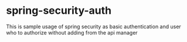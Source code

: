 # spring-security-auth
This is sample usage of spring security as basic authentication and user who to authorize without adding from the api manager
